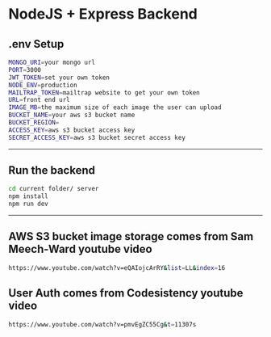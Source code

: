 # NodeJS + Express Backend

## .env Setup

```bash
MONGO_URI=your mongo url
PORT=3000
JWT_TOKEN=set your own token
NODE_ENV=production
MAILTRAP_TOKEN=mailtrap website to get your own token
URL=front end url
IMAGE_MB=the maximum size of each image the user can upload
BUCKET_NAME=your aws s3 bucket name
BUCKET_REGION=
ACCESS_KEY=aws s3 bucket access key
SECRET_ACCESS_KEY=aws s3 bucket secret access key
```
---

## Run the backend
```bash
cd current folder/ server
npm install
npm run dev
```
---

## AWS S3 bucket image storage comes from **Sam Meech-Ward** youtube video
```bash
https://www.youtube.com/watch?v=eQAIojcArRY&list=LL&index=16
```
## User Auth comes from **Codesistency** youtube video
```bash
https://www.youtube.com/watch?v=pmvEgZC55Cg&t=11307s
```


